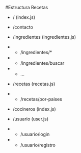 #Estructura Recetas

* / (index.js)
* /contacto
* /ingredientes (ingredientes.js)
* * /ingredientes/*
* * /ingredientes/buscar
* * ...

* /recetas (recetas.js)
* * /recetas/por-paises
* /cocineros (index.js)
* /usuario (user.js)
* * /usuario/login
* * /usuario/registro

